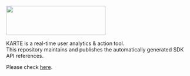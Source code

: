 <a href="https://karte.io"><img src="https://karte.io/assets/images/common/logo_black.svg" width="270" height="80"></img></a>

KARTE is a real-time user analytics & action tool.  
This repository maintains and publishes the automatically generated SDK API references.

Please check [here](https://plaidev.github.io/karte-sdk-docs).
